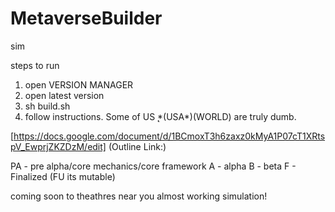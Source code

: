 # MetaverseBuilder
sim

steps to run 
1) open VERSION MANAGER
2) open latest version
3) sh build.sh
4) follow instructions. Some of US ̨*(USA*)(WORLD) are truly dumb.


[https://docs.google.com/document/d/1BCmoxT3h6zaxz0kMyA1P07cT1XRtspV_EwprjZKZDzM/edit] (Outline Link:)

PA - pre alpha/core mechanics/core framework 
A - alpha
B - beta 
F - Finalized (FU its mutable)

coming soon to theathres near you 
almost working simulation!
